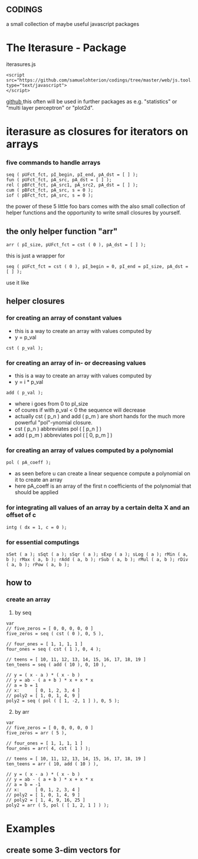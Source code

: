 ## CODINGS

a small collection of maybe useful javascript packages

# The Iterasure - Package
iterasures.js

```
<script src="https://github.com/samuelohterion/codings/tree/master/web/js.tool.box/iterasures.js" type="text/javascript">
</script>
```

[ github ]("https://github.com/samuelohterion/blob/codings/tree/master/web/js.tool.box/iterasures.js")
this often will be used in further packages as e.g. "statistics" or "multi layer perceptron" or "plot2d".
# iterasure as closures for iterators on arrays
### five commands to handle arrays

```
seq ( pUFct_fct, pI_begin, pI_end, pA_dst = [ ] );
fun ( pUFct_fct, pA_src, pA_dst = [ ] );
rel ( pBFct_fct, pA_src1, pA_src2, pA_dst = [ ] );
cum ( pBFct_fct, pA_src, s = 0 );
iof ( pBFct_fct, pA_src, s = 0 );
```

the power of these 5 little foo bars comes with the also small collection of helper functions and the opportunity to write small closures by yourself.
## the only helper function "arr"


```
arr ( pI_size, pUFct_fct = cst ( 0 ), pA_dst = [ ] );
```

this is just a wrapper for


```
seq ( pUFct_fct = cst ( 0 ), pI_begin = 0, pI_end = pI_size, pA_dst = [ ] );
```

use it like


## helper closures
### for creating an array of constant values
- this is a way to create an array with values computed by
- y = p_val


```
cst ( p_val );
```

### for creating an array of in- or decreasing values
- this is a way to create an array with values computed by
- y = i * p_val

```
add ( p_val );
```

- where i goes from 0 to pI_size
- of coures if with p_val < 0 the sequence will decrease
- actually cst ( p_n ) and add ( p_m ) are short hands for the much more powerful "pol"-ynomial closure.
- cst ( p_n ) abbreviates pol ( [ p_n ] )
- add ( p_m ) abbreviates pol ( [ 0, p_m ] )

### for creating an array of values computed by a polynomial


```
pol ( pA_coeff );
```

- as seen before u can create a linear sequence compute a polynomial on it to create an array
- here pA_coeff is an array of the first n coefficients of the polynomial that should be applied

### for integrating all values of an array by a certain delta X and an offset of c

```
intg ( dx = 1, c = 0 );
```

### for essential computings


`
sSet ( a );
sSqt ( a );
sSqr ( a );
sExp ( a );
sLog ( a );
rMin ( a, b );
rMax ( a, b );
rAdd ( a, b );
rSub ( a, b );
rMul ( a, b );
rDiv ( a, b );
rPow ( a, b );
`

## how to
### create an array

1. by seq


```
var
// five_zeros = [ 0, 0, 0, 0, 0 ]
five_zeros = seq ( cst ( 0 ), 0, 5 ),

// four_ones = [ 1, 1, 1, 1 ]
four_ones = seq ( cst ( 1 ), 0, 4 );

// teens = [ 10, 11, 12, 13, 14, 15, 16, 17, 18, 19 ]
ten_teens = seq ( add ( 10 ), 0, 10 ),

// y = ( x - a ) * ( x - b )
// y = ab - ( a + b ) * x + x * x
// a = b = 1
// x:      [ 0, 1, 2, 3, 4 ]
// poly2 = [ 1, 0, 1, 4, 9 ]
poly2 = seq ( pol ( [ 1, -2, 1 ] ), 0, 5 );

```

2. by arr


```
var
// five_zeros = [ 0, 0, 0, 0, 0 ]
five_zeros = arr ( 5 ),

// four_ones = [ 1, 1, 1, 1 ]
four_ones = arr( 4, cst ( 1 ) );

// teens = [ 10, 11, 12, 13, 14, 15, 16, 17, 18, 19 ]
ten_teens = arr ( 10, add ( 10 ) ),

// y = ( x - a ) * ( x - b )
// y = ab - ( a + b ) * x + x * x
// a = b = -1
// x:      [ 0, 1, 2, 3, 4 ]
// poly2 = [ 1, 0, 1, 4, 9 ]
// poly2 = [ 1, 4, 9, 16, 25 ]
poly2 = arr ( 5, pol ( [ 1, 2, 1 ] ) );
```

# Examples
## create some 3-dim vectors for


